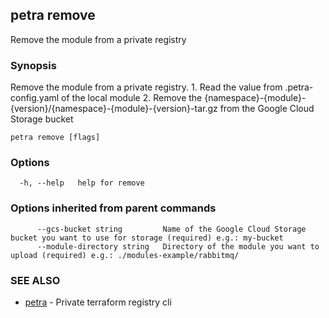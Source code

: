 ## petra remove

Remove the module from a private registry

### Synopsis

Remove the module from a private registry.
			1. Read the value from .petra-config.yaml of the local module
			2. Remove the {namespace}-{module}-{version}/{namespace}-{module}-{version}-tar.gz from the Google Cloud Storage bucket

```
petra remove [flags]
```

### Options

```
  -h, --help   help for remove
```

### Options inherited from parent commands

```
      --gcs-bucket string         Name of the Google Cloud Storage bucket you want to use for storage (required) e.g.: my-bucket
      --module-directory string   Directory of the module you want to upload (required) e.g.: ./modules-example/rabbitmq/
```

### SEE ALSO

* [petra](petra.md)	 - Private terraform registry cli

